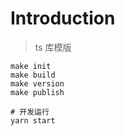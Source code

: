 
# Introduction

> ts 库模版

```shell
make init
make build
make version
make publish

# 开发运行
yarn start

```
